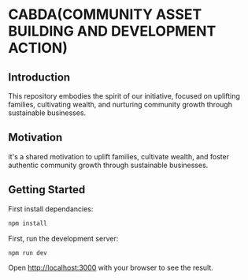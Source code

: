# CABDA(COMMUNITY ASSET BUILDING AND DEVELOPMENT ACTION)

## Introduction
This repository embodies the spirit of our initiative, focused on uplifting families, cultivating wealth, and nurturing community growth through sustainable businesses.

## Motivation
it's a shared motivation to uplift families, cultivate wealth, and foster authentic community growth through sustainable businesses. 

## Getting Started
First install dependancies:
```bash
npm install
```

First, run the development server:

```bash
npm run dev
```

Open [http://localhost:3000](http://localhost:3000) with your browser to see the result.

